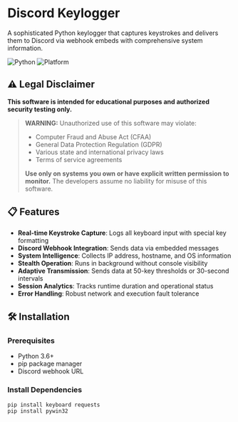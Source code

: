 # Discord Keylogger

A sophisticated Python keylogger that captures keystrokes and delivers them to Discord via webhook embeds with comprehensive system information.

![Python](https://img.shields.io/badge/Python-3.6%2B-blue)
![Platform](https://img.shields.io/badge/Platform-Windows%20%7C%20Linux%20%7C%20macOS-lightgrey)
## ⚠️ Legal Disclaimer

**This software is intended for educational purposes and authorized security testing only.**

> **WARNING:** Unauthorized use of this software may violate:
> - Computer Fraud and Abuse Act (CFAA)
> - General Data Protection Regulation (GDPR) 
> - Various state and international privacy laws
> - Terms of service agreements
>
> **Use only on systems you own or have explicit written permission to monitor.**
> The developers assume no liability for misuse of this software.

## 📋 Features

- **Real-time Keystroke Capture**: Logs all keyboard input with special key formatting
- **Discord Webhook Integration**: Sends data via embedded messages
- **System Intelligence**: Collects IP address, hostname, and OS information
- **Stealth Operation**: Runs in background without console visibility
- **Adaptive Transmission**: Sends data at 50-key thresholds or 30-second intervals
- **Session Analytics**: Tracks runtime duration and operational status
- **Error Handling**: Robust network and execution fault tolerance

## 🛠 Installation

### Prerequisites
- Python 3.6+
- pip package manager
- Discord webhook URL

### Install Dependencies
```bash
pip install keyboard requests
pip install pywin32
